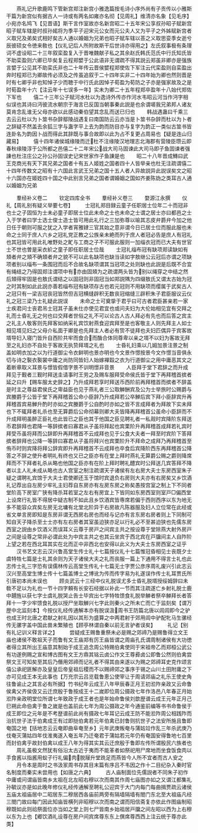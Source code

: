 <!-- { "loadSidebar": true } -->
　　燕礼记升歌鹿鸣下管新宫郑注新宫小雅逸篇按毛诗小序外尚有子贡传以小雅斯干篇为新宫似有据古人一诗或有两名如雍亦名彻【见周礼】维清亦名象【见毛序】小宛亦名鸠飞【见晋语】斯干言作室故亦名新宫昭二十五年宋公享叔孙昭子赋新宫昭子赋车辖是时叔孙婼将为季平子迎宋元公女而元公夫人又为平子之外姊赋新宫者义取兄及弟矣式相好矣古人通以婚姻为兄弟也昭子赋车辖以荅之义取思娈季女逝兮辰彼硕女令徳来敎也【仪礼记后人所附故斯干后世诗亦得用之】左氏叙事极有条理词不虚设昭二十三年叙栾盈复入于晋唯魏献子私之其余赵氏韩氏范氏中行氏知氏皆不助栾盈则六卿已毕矣复云程郑嬖于公此语非无谓疏不得其説云郑虽非卿亦是强族言嬖于公见其不助栾氏非也二十年传云晋侯嬖程郑使佐下军注云代栾盈则自栾盈出奔时程郑已为卿故传必须及之传虽追叙于二十四年实非二十四年始为卿也然则晋是时有七卿乎非也知悼子少而聴于中行氏此因悼子荀盈为荀防之子亦是强家故及之是时荀盈年十六【注云年十七误多一年】实未为卿二十五年程郑卒盈年十八始代郑佐下军也
　　僖二十三年公子赋河水杜以为逸诗外传亦作河水韦昭云河当作沔字相似误也其诗曰沔彼流水朝宗于海言已反国当朝事秦此説是也余谓嗟我兄弟邦人诸友莫肯念乱谁无父母亦欲以此感动秦伯望其念乱而送已归也
　　韩战遇蛊曰千乘三去云云杜以为卜筮书杂辞鄢陵战遇复曰南国防云云亦当是卜筮书杂辞而杜以为卜者之辞疑不然盖去余狐三字与蛊字平上去为韵而防目亦与复字为韵正一类似古筮书皆连卦名为韵因卜战而得此其辞既与事合故即以此为占不复更占周易也【疑是连山归藏易】
　　僖十四年诸侯城缘陵而迁杜不注缘陵汉地理志北海郡有营陵臣瓒云即春秋缘陵淳于公所都之邑僖二十二年宋公战大司马固谏此大司马即子鱼固谏者强諌也杜注庄公之孙公孙固误史记宋世家作子鱼諌是也
　　昭二十八年晋成鱄曰武王克商光有天下其兄弟之国者十有五人姬姓之国者四十人皆举亲也杜无注疏谓僖二十四年传数文之昭有十六国此言武王兄弟之国十五人者人异故説异此説误矣文之昭十六国亦在姬姓四十国之中此别言兄弟之国者谓婚姻之国如齐姜陈妫之类耳古人通以婚姻为兄弟

　　羣经补义卷二
　　钦定四库全书
　　羣经补义卷三
　　婺源江永撰
　　仪礼【周礼别有疑义举要七卷】
　　士冠礼郑目録云童子任职居士位年二十而冠非也士之子固恒为士未必童子即居士位此未命之士也未命之士谓之居士亦曰都邑之士入于学者曰学士选士俊士造士皆可用此礼行之三加弥尊以喻其志皮弁爵弁今加之他日任于朝则可服之犹之入学者宵雅肄三官其始之意非谓今日已居士位而服此服也未命之士同于庶人六乡之冠礼党正教之公族亲未絶而列于庶人者冠必告是庶人有冠礼也其冠皆可用此礼唯野处之甿与工商之子不可服此服则一加缁衣冠而已大夫有世官士不世也曽是采衣紒之童子即任职居士位哉
　　士冠礼缁布冠有缺项郑读缺如有頍者弁之頍不确頍者弁之貌不可以此名缺项也缺当读如字敖继公云冠后亦谓之项缺项者别以缁布一条围冠而后不合故名缺项谓其当冠项之处则缺也此説是后既不合宜有绳结之乃得固郑注谓项中有亦由固頍为之疏谓两头皆为别以绳穿之中结之然后頍得牢固是也敖氏谓结之以固冠则非固冠当如郑説隅为四缀敖氏又谓太古始为冠之时其制如此此説亦善若缁布冠有缺项存古也若元冠则不用缺项而缨属于武矣古人之冠只有一梁吉冠丧冠皆然但吉冠横缝辟积无数丧冠缩缝三辟积朱子君臣服议云仪礼之冠三梁乃士礼疑此説误
　　未命之士可奠挚于君乎曰可古者君臣甚亲若一家士疾君问士丧君吊士冠其子虽未仕亦使见君宜也或问夫妇为大伦始相见宜有交拜之礼而士昏礼无之何也曰交拜者世俗之礼不可以论古人古人拜必有先也而后答之宾主之礼主人敬客则先拜客如纳采礼宾饮射燕食迎宾拜至是也客敬主人则先拜主人如士相见壻见妇之父母介私面于卿是也先拜主人者必有贽不徒拜也夫妇匹偶异于宾客故壻导妇入寝门皆升自西阶共牢而食合而酳合体同尊卑以亲之壻不以妇为客故无拜至之礼妇亦不自处于客故无执贽拜壻之礼也
　　士昏礼妇乘以几姆加景注景之制盖如明衣加之以为行道御尘令衣鲜明也景亦明也今文景作憬按景今文作憬当音俱永切与诗之褧衣褧裳中庸之尚防同皆妇人始嫁襌縠之衣为行道御尘之用中庸恶其文之着断章取义耳景与憬皆假借字景不训明憬非音景
　　人臣拜于堂下君辞之而升成拜见于觐者三觐时拜送圭请事时王劳之及赐车服拜受命侯氏皆于堂下再拜稽首摈者延之曰升【赐车服太史辞之】乃升成拜若享时拜送币西阶前再拜稽首而摈者不辞盖是时主之尊益君侯氏之卑益臣也见于燕礼者三公取觯酬宾及公为士举旅时公赐爵与宾媵爵于公皆于堂下再拜稽首公命小臣辞乃升成拜若公卒觯后宾下拜小臣辞宾升再拜稽首宾易觯升酌时亦如之宾媵爵于公自酌时亦如之皆不言成拜者为拜故下实未拜也下不辄拜者礼杀也至无算爵后公命彻幕则卿大夫皆降再拜稽首公虽命小臣辞而不升成拜明虽醉正臣礼也此皆已之臣也其于他国之臣见聘礼者一私觌时宾降阶东拜送币君辞拜也君降一等辞摈者曰寡君从子虽将拜起也宾栗阶升再拜稽首成拜若礼宾时拜受币虽将拜而公辞即升再拜稽首不云成拜也见于公食大夫者一拜至时宾阶下答拜摈者辞拜也公降一等辞曰寡君从子虽将拜兴也宾栗阶升不拜命之成拜乃再拜稽首至侑币时则宾降将拜公辞宾即升再拜稽首不云成拜也卒食后宾降阶西东再拜稽首公降答之不辞之使升者明礼有终也又已之臣亦有在堂上拜时燕礼无算爵公赐之爵则降席拜而不下拜者礼杀从略也他国之臣亦有在阶上拜时聘礼醴宾时公拜送几宾答拜不降者以主人礼未成从略也古人宫室之制注疏谓天子诸侯有左右房大夫士东房西室朱子疑之谓聘礼宾馆于大夫士君使卿还玉于馆时宾退负右房则大夫亦有右房矣又乡饮酒礼记荐出自左房少牢礼主妇荐自东房亦有左房东房之称矣愚按宫室之制上下不同者堂阶高下房室广狭有降杀耳若室之左右有房宜上下皆同如东房西室则室戸□偏西堂上设席行礼皆不得居中疑古制不如此且乡饮酒宾皆専席若偏于西则西序以东为地无多不能容众宾矣左房无北墉有北堂北阶异于右房故凡陈器服及妇人立位常在此经或省文单言房即知是东房非谓无西房右房也而经与记亦有言东房右房者则上下同制可知自天子降杀至士士亦有左右房者其室虽迫狭亦足以行礼必不至甚迫狭也先儒东房西室之説由乡饮酒义而误耳义云尊于房戸之间宾主共之按设尊于堂除燕大射外房戸之间是设尊之常非必谓此处为中宾主共之也其云坐宾于西北宾在戸牖间主人自阼阶上望之若在西北耳其实在北而正中非西北也安得以此义为大夫士东房西室之证乎
　　汉书艺文志云汉兴鲁高堂生传士礼十七篇按仪礼十七篇惟冠昏相见士丧既夕士虞特牲七篇是士礼其余则为天子诸侯大夫之礼而丧服一篇上下通用不得言士礼也此志传士礼三字恐有误儒林传云高堂生传礼十七篇无士字贾公彦序周礼废兴引此志云汉兴至高堂生博士传十七篇盖博士之博讹为传而传字易为礼遂误作传士礼耳贾氏所引唐初本尚未误也
　　顾炎武云十三经中仪礼脱误尤多士昏礼脱壻授绥姆辞曰未敎不足以为礼也一节十四字頼有长安石经据以补此一节而其注疏遂亡乡射礼脱士鹿中翿旌以获七字士虞礼脱哭止告士毕宾出七字特牲馈食礼脱举觯者祭卒觯拜长者答拜十一字少牢馈食礼脱以授尸坐取觯兴七字此则秦火之所未亡而亡于监刻矣【谓万歴中北监刻本】今按仪礼经传通解本亦有脱误汲周书王防篇北唐以闾闾即今之驴也成王时北唐之君献之射礼因以其形为盛算之中两君射于郊用闾中驴配牝马生骡经传无骡字盖中国此兽未繁殖也【顾亭林谓自秦以前无言驴者误矣】
　　礼记【别有礼记训义释言详之】
　　尝疑成王赐鲁重祭未必是赐之郊禘乃是赐鲁得立文王庙也诸侯不敢祖天子而鲁有文王庙郑有厉王庙皆谓之周庙孔氏谓周制诸侯有大功徳者得立其所出王庙意其制始于成王追念周公特赐伯禽使同于宋祖帝乙而郑桓公武公有功遂例赐之宣和博古图有文王方鼎其铭云卤公作文王尊彛卤公即鲁公然则伯禽尝祭文王可知矣至其后乃僭用郊禘而记礼者不得其由来遂以为赐之郊禘耳史克作颂言僖公承祀匪解亦及皇皇后帝皇祖后稷而不以赐禘郊之事序于锡之山川土田附庸之下亦可见成王本无此事也【万充宗云吕览载鲁恵公使宰让于周请郊庙之礼乐王使史角往鲁谕止之其言必有所据】竹书纪年云成王八年甲辰春正月王初涖阼亲政又云命鲁侯禽父齐侯伋又云迁庶殷于鲁按成王十二嵗即位周公摄政七年作洛邑八年春正月始涖阼亲政明堂位所谓七年致政于成王者也是年始命鲁侯刘歆歴谱云成王元年正月己巳朔此命伯禽于鲁之嵗是也盖前此七年为周公摄政之年今通鉴前编等书书命鲁侯于成王即位之元年是不考歴谱前此尚有摄政七年耳记云成王防不能涖阼周公相践阼而治抗世子法于伯禽成王有过即挞伯禽若元年伯禽已封鲁则抗世子之法安所施且鲁即奄国之地【括地志云云奄即曲阜奄至乡】元年武庚叛奄与蒲姑竝作乱三年杀武庚乃伐奄灭蒲姑四年伐淮夷遂入奄五年乃迁奄君于蒲姑若元年仍有奄国安得鲁地七百里而封伯禽乎故封伯禽以成王八年为得其实其云迁庶殷于鲁即左传所谓殷民六族者也
　　周礼虽极文然犹有俗沿太古近于夷而不能革者如祭祀用尸席地而坐食饭食肉以手食酱以指酱用蚁子行礼偏肉脱屦升堂跣足而燕皆今人所不宜者而古人安之
　　月令本是周时之书汲冡周书存其目末篇有序吕不韦因之作十二目纪杂入秦时官名制度而秦实未尝用也【如唐之六典】
　　古人庙制面位先儒説者不同朱子初作中庸或问谓庙皆南乡太祖在北左昭右穆以次而南其作周七庙图亦如之又谓江都集礼孙毓议亦是如此晚年修仪礼经传通解至聘礼公迎宾于大门内每门每曲揖贾疏云诸侯五庙太祖庙居中二昭居东二穆居西各庙前两旁有隔墙隔墙有閤门东北至大祖庙凡经三閤门故曰每门因此知庙皆横列非昭穆以次而南之谓而阳信斋复亦依此作图庙制昭穆既如此则祫祭面位亦当如之堂上则七尸皆南乡始祖居戸牖之间左昭以西为上右穆以东为上也【郷饮酒礼设尊在房户间宾席尊东东上僎席尊西西上注云统于尊亦此类】
